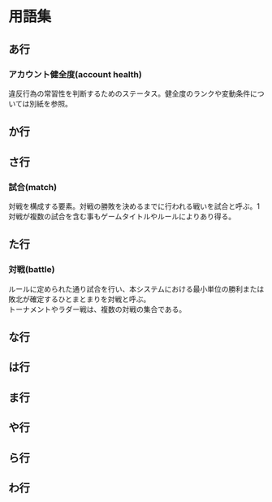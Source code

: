 # 用語集  
## あ行  
### アカウント健全度(account health)  
違反行為の常習性を判断するためのステータス。健全度のランクや変動条件については別紙を参照。  
## か行  

## さ行  
### 試合(match)  
対戦を構成する要素。対戦の勝敗を決めるまでに行われる戦いを試合と呼ぶ。1対戦が複数の試合を含む事もゲームタイトルやルールによりあり得る。  
## た行  
### 対戦(battle)  
ルールに定められた通り試合を行い、本システムにおける最小単位の勝利または敗北が確定するひとまとまりを対戦と呼ぶ。  
トーナメントやラダー戦は、複数の対戦の集合である。  

## な行  

## は行  

## ま行  

## や行  

## ら行  

## わ行  
